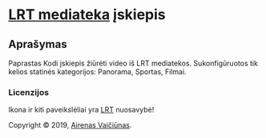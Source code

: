 # [LRT mediateka](http://www.lrt.lt/mediateka) įskiepis

## Aprašymas
Paprastas Kodi įskiepis žiūrėti video iš LRT mediatekos. 
Sukonfigūruotos tik kelios statinės kategorijos: Panorama, Sportas, Filmai.



### Licenzijos
Ikona ir kiti paveikslėliai yra [LRT](http://www.lrt.lt) nuosavybė!

Copyright © 2019, [Airenas Vaičiūnas](https://github.com/airenas).

